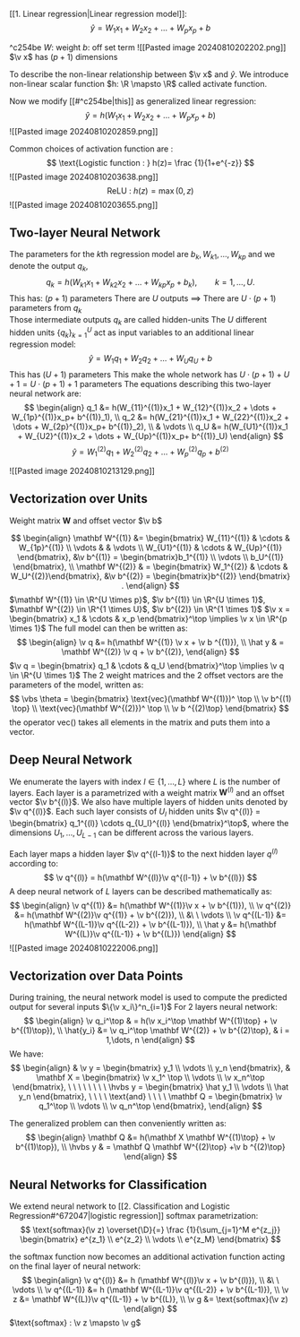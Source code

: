 [[1. Linear regression|Linear regression model]]:
$$
\hat y = W_1x_1 + W_2x_2 + \dots + W_px_p + b
$$

^c254be
$W$: weight 
$b$: off set term
![[Pasted image 20240810202202.png]]
$\v x$ has $(p+1)$ dimensions

To describe the non-linear relationship between $\v x$ and $\hat y$. We introduce non-linear scalar function $h: \R \mapsto \R$ called activate function. 

Now we modify [[#^c254be|this]] as generalized linear regression:
$$
\hat y = h(W_1x_1 + W_2x_2 + \dots + W_px_p + b)
$$
![[Pasted image 20240810202859.png]]

Common choices of activation function are : 
$$
\text{Logistic function : } h(z)= \frac {1}{1+e^{-z}}
$$
![[Pasted image 20240810203638.png]]
$$
\text{ReLU : } h(z)= \max(0,z)
$$
![[Pasted image 20240810203655.png]]
## Two-layer Neural Network
The parameters for the $k$th regression model are $b_k, W_{k1}, \dots, W_{kp}$ and we denote the output $q_k$,
$$
q_k = h(W_{k1}x_1 + W_{k2}x_2 + \dots + W_{kp}x_p+ b_k), \qquad k = 1, \dots, U.
$$
This has: $(p+1)$ parameters
There are $U$ outputs $\implies$ There are $U\cdot(p+1)$ parameters from $q_k$  
Those intermediate outputs $q_k$ are called hidden-units
The $U$ different hidden units $\{q_k\}^U_{k=1}$ act as input variables to an additional linear regression model:
$$
\hat y = W_1q_1 + W_2q_2 + \dots + W_Uq_U + b 
$$
This has $(U+1)$ parameters
This make the whole network has $U\cdot (p+1) + U + 1 = U\cdot(p+1) + 1$ parameters
The equations describing this two-layer neural network are:
$$
\begin{align}
q_1 &= h(W_{11}^{(1)}x_1 + W_{12}^{(1)}x_2 + \dots + W_{1p}^{(1)}x_p+ b^{(1)}_1), \\
q_2 &= h(W_{21}^{(1)}x_1 + W_{22}^{(1)}x_2 + \dots + W_{2p}^{(1)}x_p+ b^{(1)}_2), \\
& \vdots \\
q_U &= h(W_{U1}^{(1)}x_1 + W_{U2}^{(1)}x_2 + \dots + W_{Up}^{(1)}x_p+ b^{(1)}_U)
\end{align}
$$
$$
\hat y = W_1^{(2)}q_1+W_2^{(2)}q_2 + \dots + W_p^{(2)}q_p + b^{(2)}
$$

![[Pasted image 20240810213129.png]]

## Vectorization over Units
Weight matrix $\mathbf W$ and offset vector $\v b$

$$
\begin{align}
\mathbf W^{(1)} &= \begin{bmatrix} W_{11}^{(1)} & \cdots & W_{1p}^{(1)} \\ \vdots & & \vdots \\ W_{U1}^{(1)} & \cdots & W_{Up}^{(1)} \end{bmatrix},  &\v b^{(1)} = \begin{bmatrix}b_1^{(1)} \\ \vdots \\ b_U^{(1)} \end{bmatrix}, \\
\mathbf W^{(2)} & = \begin{bmatrix} W_1^{(2)} & \cdots & W_U^{(2)}\end{bmatrix}, &\v b^{(2)} = \begin{bmatrix}b^{(2)} \end{bmatrix} .
\end{align}
$$
$\mathbf W^{(1)} \in \R^{U \times p}$,
$\v b^{(1)} \in \R^{U \times 1}$,
$\mathbf W^{(2)} \in \R^{1 \times U}$,
$\v b^{(2)} \in \R^{1 \times 1}$
$\v x = \begin{bmatrix} x_1 & \cdots & x_p \end{bmatrix}^\top \implies \v x \in \R^{p \times 1}$
The full model can then be written as:
$$
\begin{align}
\v q &= h(\mathbf W^{(1)} \v x + \v b ^{(1)}), \\
\hat y & = \mathbf W^{(2)} \v q + \v b^{(2)},
\end{align}
$$
$\v q = \begin{bmatrix} q_1 & \cdots & q_U \end{bmatrix}^\top \implies \v q \in \R^{U \times 1}$
The 2 weight matrices and the 2 offset vectors are the parameters of the model, written as:
$$
\vbs \theta = \begin{bmatrix} \text{vec}(\mathbf W^{(1)})^ \top \\ \v b^{(1) \top} \\
\text{vec}(\mathbf W^{(2)})^ \top \\
\v b ^{(2)\top}
 \end{bmatrix}
$$
the operator $\text{vec}()$ takes all elements in the matrix and puts them into a vector.

## Deep Neural Network
We enumerate the layers with index $l \in \{1, \dots, L\}$ where $L$ is the number of layers. Each layer is a parametrized with a weight matrix $\mathbf W^{(l)}$ and an offset vector $\v b^{(l)}$. We also have multiple layers of hidden units denoted by $\v q^{(l)}$. Each such layer consists of $U_l$ hidden units $\v q^{(l)} = \begin{bmatrix} q_1^{(l)} \cdots q_{U_l}^{(l)} \end{bmatrix}^\top$, where the dimensions $U_1, \dots, U_{L-1}$ can be different across the various layers.

Each layer maps a hidden layer $\v q^{(l-1)}$ to the next hidden layer $q^{(l)}$ according to:
$$
\v q^{(l)} = h(\mathbf W^{(l)}\v q^{(l-1)} + \v b^{(l)})
$$
A deep neural network of $L$ layers can be described mathematically as:
$$
\begin{align}
\v q^{(1)} &= h(\mathbf W^{(1)}\v x + \v b^{(1)}), \\
\v q^{(2)} &= h(\mathbf W^{(2)}\v q^{(1)} + \v b^{(2)}), \\
&\ \ \vdots \\
\v q^{(L-1)} &= h(\mathbf W^{(L-1)}\v q^{(L-2)} + \v b^{(L-1)}), \\
\hat y &= h(\mathbf W^{(L)}\v q^{(L-1)} + \v b^{(L)})
\end{align}
$$
![[Pasted image 20240810222006.png]]

## Vectorization over Data Points
During training, the neural network model is used to compute the predicted output for several inputs $\{\v x_i\}^n_{i=1}$ 
For 2 layers neural network: 
$$
\begin{align}
\v q_i^\top & = h(\v x_i^\top \mathbf W^{(1)\top} + \v b^{(1)\top}), \\
\hat{y_i} &= \v q_i^\top \mathbf W^{(2)} + \v b^{(2)\top}, & i = 1,\dots, n 
\end{align}
$$
We have:
$$
\begin{align}
&
\v y = 
\begin{bmatrix} 
y_1 \\ \vdots \\ y_n
\end{bmatrix},
&
\mathbf X = 
\begin{bmatrix} 
\v x_1^ \top \\ \vdots \\ \v x_n^\top
\end{bmatrix},
\ \ \ \ \ \ \ \
\hvbs y =
\begin{bmatrix} 
\hat y_1 \\ \vdots \\ \hat y_n
\end{bmatrix},
\ \ \ \ \text{and} \ \ \ \
\mathbf Q =
\begin{bmatrix} 
\v q_1^\top \\ \vdots \\ \v q_n^\top
\end{bmatrix},
\end{align}
$$

The generalized problem can then conveniently written as:
$$
\begin{align}
\mathbf Q &= h(\mathbf X \mathbf W^{(1)\top} + \v b^{(1)\top}), \\
\hvbs y & = \mathbf Q \mathbf W^{(2)\top} +\v b ^{(2)\top}
\end{align}
$$

## Neural Networks for Classification
We extend neural network to [[2. Classification and Logistic Regression#^672047|logistic regression]] 
softmax parametrization: 
$$
\text{softmax}(\v z) \overset{\D}{=} \frac {1}{\sum_{j=1}^M e^{z_j}}
\begin{bmatrix} e^{z_1} \\ e^{z_2} \\ \vdots \\ e^{z_M} \end{bmatrix}
$$

the softmax function now becomes an additional activation function acting on the final layer of neural network: 
$$
\begin{align}
\v q^{(l)} &= h (\mathbf W^{(l)}\v x + \v b^{(l)}), \\
&\ \ \vdots \\
\v q^{(L-1)} &= h (\mathbf W^{(L-1)}\v q^{(L-2)} + \v b^{(L-1)}), \\
\v z &= \mathbf W^{(L)}\v q^{(L-1)} + \v b^{(L)}, \\
\v g &= \text{softmax}(\v z)
\end{align}
$$
$\text{softmax} : \v z \mapsto \v g$ 